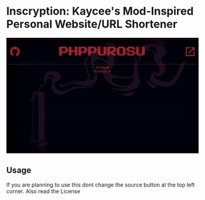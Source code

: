 # Inscryption: Kaycee's Mod-Inspired Personal Website/URL Shortener
![screenshot](https://github.com/lera2od/phppurosu.me/blob/main/background/screenshot.jpeg?raw=true)
## Usage
If you are planning to use this dont change the source button at the top left corner.
Also read the License
